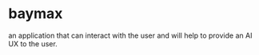 # baymax
an application that can interact with the user and will help to provide an AI UX to the user.
